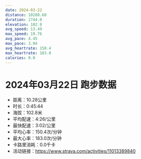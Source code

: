 ```yaml
---
date: 2024-03-22
distance: 10280.60
duration: 2744.0
elevation: 102.8
avg_speed: 13.49
max_speed: 19.76
avg_pace: 4.45
max_pace: 3.04
avg_heartrate: 150.4
max_heartrate: 183.0
calories: 0.0
---
```


# 2024年03月22日 跑步数据

- 距离：10.28公里
- 时长：0:45:44
- 海拔：102.8米
- 平均配速：4:26/公里
- 最快配速：3:02/公里
- 平均心率：150.4次/分钟
- 最大心率：183.0次/分钟
- 卡路里消耗：0.0千卡
- 活动链接：https://www.strava.com/activities/11013389840
